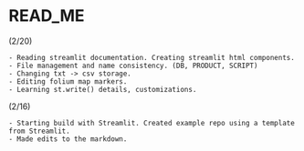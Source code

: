 # READ_ME

(2/20)

	- Reading streamlit documentation. Creating streamlit html components.
	- File management and name consistency. (DB, PRODUCT, SCRIPT)
	- Changing txt -> csv storage.
	- Editing folium map markers.
	- Learning st.write() details, customizations.

(2/16)

	- Starting build with Streamlit. Created example repo using a template from Streamlit.
	- Made edits to the markdown.